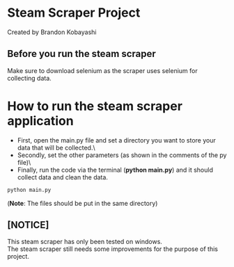 # Steam Scraper Project
Created by Brandon Kobayashi

## Before you run the steam scraper
Make sure to download selenium as the scraper uses selenium for collecting data.

# How to run the steam scraper application
- First, open the main.py file and set a directory you want to store your data that will be collected.\
- Secondly, set the other parameters (as shown in the comments of the py file)\
- Finally, run the code via the terminal (**python main.py**) and it should collect data and clean the data.

```sh
python main.py
```

(**Note**: The files should be put in the same directory)

## [NOTICE]
This steam scraper has only been tested on windows.\
The steam scraper still needs some improvements for the purpose of this project.

